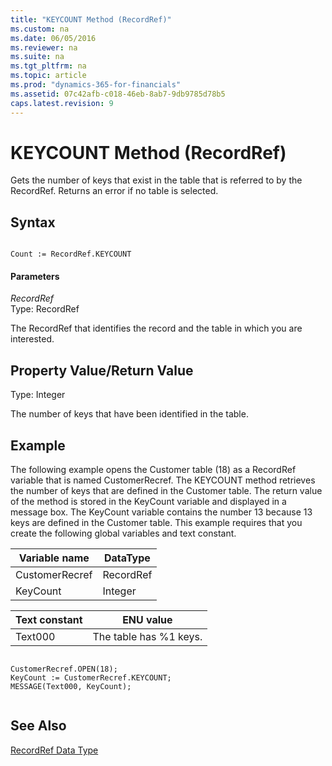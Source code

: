 ```yaml
---
title: "KEYCOUNT Method (RecordRef)"
ms.custom: na
ms.date: 06/05/2016
ms.reviewer: na
ms.suite: na
ms.tgt_pltfrm: na
ms.topic: article
ms.prod: "dynamics-365-for-financials"
ms.assetid: 07c42afb-c018-46eb-8ab7-9db9785d78b5
caps.latest.revision: 9
---
```

# KEYCOUNT Method (RecordRef)
Gets the number of keys that exist in the table that is referred to by the RecordRef. Returns an error if no table is selected.  
  
## Syntax  
  
```  
  
Count := RecordRef.KEYCOUNT  
```  
  
#### Parameters  
 *RecordRef*  
 Type: RecordRef  
  
 The RecordRef that identifies the record and the table in which you are interested.  
  
## Property Value/Return Value  
 Type: Integer  
  
 The number of keys that have been identified in the table.  
  
## Example  
 The following example opens the Customer table \(18\) as a RecordRef variable that is named CustomerRecref. The KEYCOUNT method retrieves the number of keys that are defined in the Customer table. The return value of the method is stored in the KeyCount variable and displayed in a message box. The KeyCount variable contains the number 13 because 13 keys are defined in the Customer table. This example requires that you create the following global variables and text constant.  
  
|Variable name|DataType|  
|-------------------|--------------|  
|CustomerRecref|RecordRef|  
|KeyCount|Integer|  
  
|Text constant|ENU value|  
|-------------------|---------------|  
|Text000|The table has %1 keys.|  
  
```  
  
CustomerRecref.OPEN(18);  
KeyCount := CustomerRecref.KEYCOUNT;  
MESSAGE(Text000, KeyCount);  
  
```  
  
## See Also  
 [RecordRef Data Type](../datatypes/devenv-RecordRef-Data-Type.md)